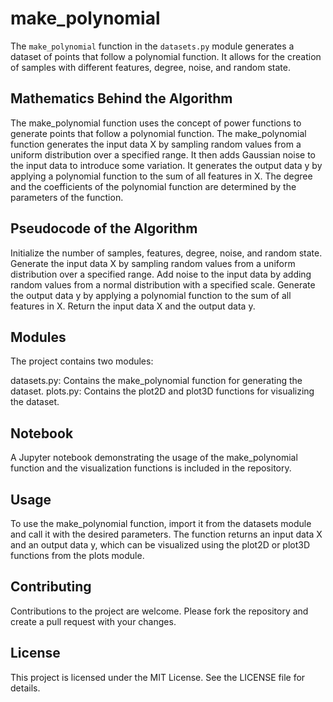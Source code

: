 # make_polynomial

The `make_polynomial` function in the `datasets.py` module generates a dataset of points that follow a polynomial function. It allows for the creation of samples with different features, degree, noise, and random state.

## Mathematics Behind the Algorithm

The make_polynomial function uses the concept of power functions to generate points that follow a polynomial function.
The make_polynomial function generates the input data X by sampling random values from a uniform distribution over a specified range. It then adds Gaussian noise to the input data to introduce some variation. It generates the output data y by applying a polynomial function to the sum of all features in X. The degree and the coefficients of the polynomial function are determined by the parameters of the function.

## Pseudocode of the Algorithm

Initialize the number of samples, features, degree, noise, and random state.
Generate the input data X by sampling random values from a uniform distribution over a specified range.
Add noise to the input data by adding random values from a normal distribution with a specified scale.
Generate the output data y by applying a polynomial function to the sum of all features in X.
Return the input data X and the output data y.

## Modules

The project contains two modules:

datasets.py: Contains the make_polynomial function for generating the dataset.
plots.py: Contains the plot2D and plot3D functions for visualizing the dataset.

## Notebook

A Jupyter notebook demonstrating the usage of the make_polynomial function and the visualization functions is included in the repository.

## Usage

To use the make_polynomial function, import it from the datasets module and call it with the desired parameters. The function returns an input data X and an output data y, which can be visualized using the plot2D or plot3D functions from the plots module.

## Contributing
Contributions to the project are welcome. Please fork the repository and create a pull request with your changes.

## License
This project is licensed under the MIT License. See the LICENSE file for details.
